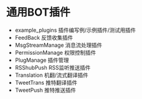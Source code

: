 # 通用BOT插件

- example_plugins
  插件编写例/示例插件/测试用插件
- FeedBack
  反馈收集插件
- MsgStreamManage
  消息流处理插件
- PermissionManage
  权限控制插件
- PlugManage
  插件管理
- RSShubPush
  RSS监听推送插件
- Translation
  机翻/流式翻译插件
- TweetTrans
  推特翻译插件
- TweetPush
  推特推送插件